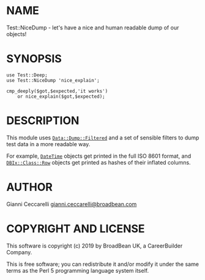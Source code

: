 # NAME

Test::NiceDump - let's have a nice and human readable dump of our objects!

# SYNOPSIS

    use Test::Deep;
    use Test::NiceDump 'nice_explain';

    cmp_deeply($got,$expected,'it works')
        or nice_explain($got,$expected);

# DESCRIPTION

This module uses [`Data::Dump::Filtered`](https://metacpan.org/pod/Data::Dump::Filtered) and a set of sensible
filters to dump test data in a more readable way.

For example, [`DateTime`](https://metacpan.org/pod/DateTime) objects get printed in the full ISO
8601 format, and [`DBIx::Class::Row`](https://metacpan.org/pod/DBIx::Class::Row) objects get printed as
hashes of their inflated columns.

# AUTHOR

Gianni Ceccarelli <gianni.ceccarelli@broadbean.com>

# COPYRIGHT AND LICENSE

This software is copyright (c) 2019 by BroadBean UK, a CareerBuilder Company.

This is free software; you can redistribute it and/or modify it under
the same terms as the Perl 5 programming language system itself.
